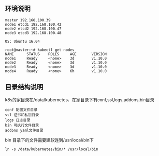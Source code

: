 ## 环境说明

```
master 192.168.100.39
node1 etcd1 192.168.100.42
node2 etcd2 192.168.100.47
node3 etcd3 192.168.100.48

OS: Ubuntu 16.04

root@master:~# kubectl get nodes
NAME      STATUS    ROLES     AGE       VERSION
node1     Ready     <none>    3d        v1.10.0
node2     Ready     <none>    3d        v1.10.0
node3     Ready     <none>    3d        v1.10.0
node4     Ready     <none>    6h        v1.10.0
```

## 目录结构说明

k8s的家目录在/data/kubernetes，在家目录下有conf,ssl,logs,addons,bin目录
```
conf 配置文件目录
ssl 证书和私钥目录
logs 日志目录
bin 可执行文件目录
addons yaml文件目录
```
bin 目录下的文件需要建软连到/usr/local/bin下
```
ln -s /data/kubernetes/bin/* /usr/local/bin
```
